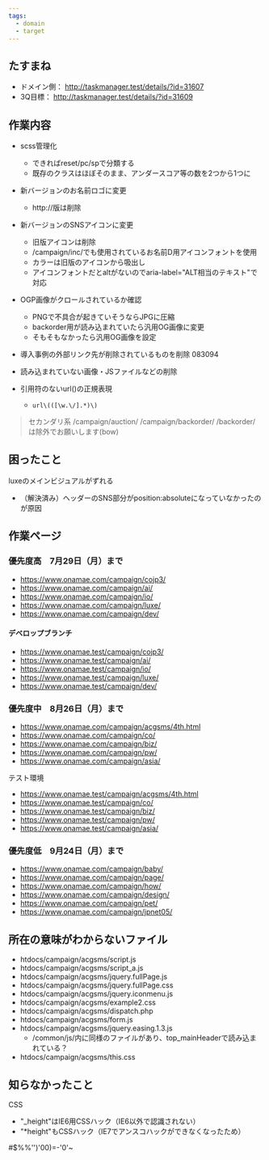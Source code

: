 ```yaml
---
tags:
  - domain
  - target
---
```

## たすまね
- ドメイン側： http://taskmanager.test/details/?id=31607
- 3Q目標： http://taskmanager.test/details/?id=31609

## 作業内容
- scss管理化
    - できればreset/pc/spで分類する
    - 既存のクラスはほぼそのまま、アンダースコア等の数を2つから1つに

- 新バージョンのお名前ロゴに変更
    - http://版は削除

- 新バージョンのSNSアイコンに変更
    - 旧版アイコンは削除
    - /campaign/inc/でも使用されているお名前D用アイコンフォントを使用
    - カラーは旧版のアイコンから吸出し
    - アイコンフォントだとaltがないのでaria-label="ALT相当のテキスト"で対応

- OGP画像がクロールされているか確認
    - PNGで不具合が起きていそうならJPGに圧縮
    - backorder用が読み込まれていたら汎用OG画像に変更
    - そもそもなかったら汎用OG画像を設定

- 導入事例の外部リンク先が削除されているものを削除
083094
- 読み込まれていない画像・JSファイルなどの削除

- 引用符のないurl()の正規表現
	- `url\(([\w.\/].*)\)`



> セカンダリ系
> /campaign/auction/
> /campaign/backorder/
> /backorder/
> は除外でお願いします(bow)



## 困ったこと
luxeのメインビジュアルがずれる
- （解決済み）ヘッダーのSNS部分がposition:absoluteになっていなかったのが原因

## 作業ページ
### 優先度高　7月29日（月）まで
- https://www.onamae.com/campaign/cojp3/
- https://www.onamae.com/campaign/ai/
- https://www.onamae.com/campaign/io/
- https://www.onamae.com/campaign/luxe/
- https://www.onamae.com/campaign/dev/

#### デベロップブランチ
- https://www.onamae.test/campaign/cojp3/
- https://www.onamae.test/campaign/ai/
- https://www.onamae.test/campaign/io/
- https://www.onamae.test/campaign/luxe/
- https://www.onamae.test/campaign/dev/


### 優先度中　8月26日（月）まで
- https://www.onamae.com/campaign/acgsms/4th.html
- https://www.onamae.com/campaign/co/
- https://www.onamae.com/campaign/biz/
- https://www.onamae.com/campaign/pw/
- https://www.onamae.com/campaign/asia/

テスト環境
- https://www.onamae.test/campaign/acgsms/4th.html
- https://www.onamae.test/campaign/co/
- https://www.onamae.test/campaign/biz/
- https://www.onamae.test/campaign/pw/
- https://www.onamae.test/campaign/asia/

### 優先度低　9月24日（月）まで
- https://www.onamae.com/campaign/baby/
- https://www.onamae.com/campaign/page/
- https://www.onamae.com/campaign/how/
- https://www.onamae.com/campaign/design/
- https://www.onamae.com/campaign/pet/
- https://www.onamae.com/campaign/jpnet05/


## 所在の意味がわからないファイル
- htdocs/campaign/acgsms/script.js
- htdocs/campaign/acgsms/script_a.js
- htdocs/campaign/acgsms/jquery.fullPage.js
- htdocs/campaign/acgsms/jquery.fullPage.css
- htdocs/campaign/acgsms/jquery.iconmenu.js
- htdocs/campaign/acgsms/example2.css
- htdocs/campaign/acgsms/dispatch.php
- htdocs/campaign/acgsms/form.js
- htdocs/campaign/acgsms/jquery.easing.1.3.js
	- /common/js/内に同様のファイルがあり、top_mainHeaderで読み込まれている？
- htdocs/campaign/acgsms/this.css


## 知らなかったこと
CSS
- "_height"はIE6用CSSハック（IE6以外で認識されない）
- "*height"もCSSハック（IE7でアンスコハックができなくなったため）




#$%%'')'00)=-'0'~